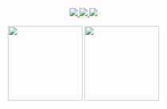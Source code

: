 <div align="center">
  <a href="https://www.tiktok.com/@haloperidozz" target="_blank">
    <img src="https://img.shields.io/static/v1?message=TikTok&logo=tiktok&label=&color=000000&logoColor=white&labelColor=&style=for-the-badge" />
  </a>
  <a href="https://t.me/haloperidozz" target="_blank">
    <img src="https://img.shields.io/static/v1?message=Telegram Channel&logo=telegram&label=&color=000000&logoColor=white&labelColor=&style=for-the-badge" />
  </a>
  <a href="https://pastebin.com/u/haloperidozz" target="_blank">
    <img src="https://img.shields.io/static/v1?message=Pastebin&logo=pastebin&label=&color=000000&logoColor=white&labelColor=&style=for-the-badge" />
  </a>
</div>

<br/>

<div align="center">
  <img src="https://github-readme-stats.vercel.app/api?username=haloperidozz&hide_title=false&hide_rank=false&show_icons=true&include_all_commits=true&count_private=true&disable_animations=false&theme=dracula&locale=en&hide_border=false" height="150" />
  <img src="https://github-readme-stats.vercel.app/api/top-langs?username=haloperidozz&locale=en&hide_title=false&layout=compact&card_width=320&langs_count=5&theme=dracula&hide_border=false" height="150" />
</div>

###
